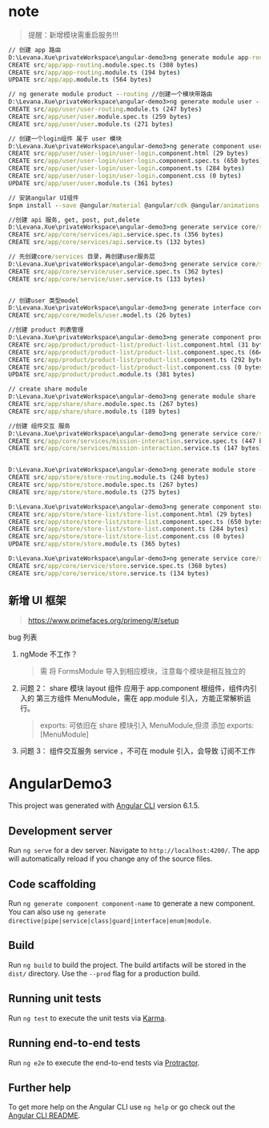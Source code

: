 # note

> 提醒：新增模块需重启服务!!!

```cmd
// 创建 app 路由
D:\Levana.Xue\privateWorkspace\angular-demo3>ng generate module app-routing --flat --module=app
CREATE src/app/app-routing.module.spec.ts (308 bytes)
CREATE src/app/app-routing.module.ts (194 bytes)
UPDATE src/app/app.module.ts (564 bytes)

// ng generate module product --routing //创建一个模块带路由
D:\Levana.Xue\privateWorkspace\angular-demo3>ng generate module user --routing
CREATE src/app/user/user-routing.module.ts (247 bytes)
CREATE src/app/user/user.module.spec.ts (259 bytes)
CREATE src/app/user/user.module.ts (271 bytes)

// 创建一个login组件 属于 user 模块
D:\Levana.Xue\privateWorkspace\angular-demo3>ng generate component user/user-login --module=user
CREATE src/app/user/user-login/user-login.component.html (29 bytes)
CREATE src/app/user/user-login/user-login.component.spec.ts (650 bytes)
CREATE src/app/user/user-login/user-login.component.ts (284 bytes)
CREATE src/app/user/user-login/user-login.component.css (0 bytes)
UPDATE src/app/user/user.module.ts (361 bytes)

// 安装angular UI组件
$npm install --save @angular/material @angular/cdk @angular/animations

//创建 api 服务, get, post, put,delete
D:\Levana.Xue\privateWorkspace\angular-demo3>ng generate service core/services/api
CREATE src/app/core/services/api.service.spec.ts (356 bytes)
CREATE src/app/core/services/api.service.ts (132 bytes)

// 先创建core/services 目录，再创建user服务层
D:\Levana.Xue\privateWorkspace\angular-demo3>ng generate service core/services/user
CREATE src/app/core/service/user.service.spec.ts (362 bytes)
CREATE src/app/core/service/user.service.ts (133 bytes)


// 创建user 类型model
D:\Levana.Xue\privateWorkspace\angular-demo3>ng generate interface core/models/user --type=model
CREATE src/app/core/models/user.model.ts (26 bytes)

//创建 product 列表管理
D:\Levana.Xue\privateWorkspace\angular-demo3>ng generate component product/product-list --module=product
CREATE src/app/product/product-list/product-list.component.html (31 bytes)
CREATE src/app/product/product-list/product-list.component.spec.ts (664 bytes)
CREATE src/app/product/product-list/product-list.component.ts (292 bytes)
CREATE src/app/product/product-list/product-list.component.css (0 bytes)
UPDATE src/app/product/product.module.ts (381 bytes)

// create share module
D:\Levana.Xue\privateWorkspace\angular-demo3>ng generate module share
CREATE src/app/share/share.module.spec.ts (267 bytes)
CREATE src/app/share/share.module.ts (189 bytes)

//创建 组件交互 服务
D:\Levana.Xue\privateWorkspace\angular-demo3>ng generate service core/services/mission-interaction
CREATE src/app/core/services/mission-interaction.service.spec.ts (447 bytes)
CREATE src/app/core/services/mission-interaction.service.ts (147 bytes)


D:\Levana.Xue\privateWorkspace\angular-demo3>ng generate module store --routing
CREATE src/app/store/store-routing.module.ts (248 bytes)
CREATE src/app/store/store.module.spec.ts (267 bytes)
CREATE src/app/store/store.module.ts (275 bytes)

D:\Levana.Xue\privateWorkspace\angular-demo3>ng generate component store/store-list
CREATE src/app/store/store-list/store-list.component.html (29 bytes)
CREATE src/app/store/store-list/store-list.component.spec.ts (650 bytes)
CREATE src/app/store/store-list/store-list.component.ts (284 bytes)
CREATE src/app/store/store-list/store-list.component.css (0 bytes)
UPDATE src/app/store/store.module.ts (365 bytes)

D:\Levana.Xue\privateWorkspace\angular-demo3>ng generate service core/service/store
CREATE src/app/core/service/store.service.spec.ts (368 bytes)
CREATE src/app/core/service/store.service.ts (134 bytes)
```

## 新增 UI 框架

> https://www.primefaces.org/primeng/#/setup

bug 列表

1. ngMode 不工作？

   > 需 将 FormsModule 导入到相应模块，注意每个模块是相互独立的

2. 问题 2： share 模块 layout 组件 应用于 app.component 根组件，组件内引入的 第三方组件 MenuModule，需在 app.module 引入，方能正常解析运行。

   > exports: 可依旧在 share 模块引入 MenuModule,但须 添加 exports: [MenuModule]

3. 问题 3： 组件交互服务 service ，不可在 module 引入，会导致 订阅不工作

# AngularDemo3

This project was generated with [Angular CLI](https://github.com/angular/angular-cli) version 6.1.5.

## Development server

Run `ng serve` for a dev server. Navigate to `http://localhost:4200/`. The app will automatically reload if you change any of the source files.

## Code scaffolding

Run `ng generate component component-name` to generate a new component. You can also use `ng generate directive|pipe|service|class|guard|interface|enum|module`.

## Build

Run `ng build` to build the project. The build artifacts will be stored in the `dist/` directory. Use the `--prod` flag for a production build.

## Running unit tests

Run `ng test` to execute the unit tests via [Karma](https://karma-runner.github.io).

## Running end-to-end tests

Run `ng e2e` to execute the end-to-end tests via [Protractor](http://www.protractortest.org/).

## Further help

To get more help on the Angular CLI use `ng help` or go check out the [Angular CLI README](https://github.com/angular/angular-cli/blob/master/README.md).
